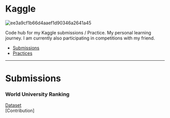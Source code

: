 
# Kaggle

![ee3a9cf1b66d4aaef1d90346a2641a45](https://cloud.githubusercontent.com/assets/22788747/24947596/ff87ff9a-1f99-11e7-9602-58905768d4a7.jpg)

Code hub for my Kaggle submissions / Practice. My personal learning journey. I am currently also participating in competitions with my friend.  

* [Submissions](#submissions)
* [Practices](#practices)

---

# Submissions

### World University Ranking


[Dataset](https://www.kaggle.com/mylesoneill/world-university-rankings)
<br>
[Contribution]
